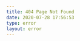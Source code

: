 ```yaml
---
title: 404 Page Not Found
date: 2020-07-28 17:56:53
type: error
layout: error
---
```


<script>
  let url = location.href;
  console.log(url);
  let redirect = false;
  if (url.includes('/Chimeraland')) {
    url = url.replace('/Chimeraland', '/chimeraland');
    redirect = true;
  }
  if (url.includes('/Monsters')) {
    url = url.replace('/Monsters', '/monsters');
    redirect = true;
  }
  if (url.includes('/Attendants')) {
    url = url.replace('/Attendants', '/attendants');
    redirect = true;
  }
  if (redirect) {
    // location.replace(url);
    window.location.href(url);
  }
</script>